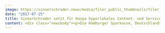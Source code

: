 ```yaml
---
image: https://sinnerschrader.news/media/filer_public_thumbnails/filer_public/bc/e1/bce1f37d-31f3-4118-8080-3856e640cd0f/pm_bild_700.png__480x288_q85_crop_subsampling-2_upscale.png
date: "2017-07-25"
title: SinnerSchrader setzt für Haspa hyperlokales Content- und Serviceangebot kiekmo um
content: <div class="newsbody"><p>Die Hamburger Sparkasse, Deutschlands größte Sparkasse, launcht mit SinnerSchrader ein transformationales Produkt, welches das Wertschöpfungsmodell einer Bank zukunftsfähig macht<br/><br/>Hamburg, 25. Juli 2017 – Die Hamburger Sparkasse (Haspa) präsentiert mit „kiekmo“ ein eigenes Content-Produkt, das die Traditionsbank durch vielseitige Anwendungen und mit kostenlosem Service jenseits geläufiger Finanzdienstleistungen etabliert.<br/>Bestehend aus einer vielschichtigen Mobile App und einer begleitenden Website für hyperlokalen Content sowie einem neuartigen Schließfachsystem wird eine Innovation mit hohem Mehrwert für Mitarbeiter und Kunden geschaffen. Als Teil der städtischen Infrastruktur soll „kiekmo“ einen Beitrag für eine aktive Nachbarschaftskultur in Hamburg leisten.<br/>Die „kiekmo“-Schließfächer folgen wie Stadträder und Mietwagen der Idee einer Sharing Economy. Gegenstände können unkompliziert und flexibel zwischengelagert, getauscht oder übergeben werden. In den Pilotstadtteilen Ottensen und Eimsbüttel stehen zunächst an neun Standorten rund 100 Fächer unterschiedlicher Größe zur Verfügung.<br/>SinnerSchrader hat die Schließfächer mit dem in Deutschland führenden Hersteller LockTec (u. a. DHL Packstationen) für die Hamburger Sparkasse entwickelt. Die Fächer in den eigens gebauten Terminals lassen sich über eine Android und iOS Applikation ansteuern, reservieren, öffnen und schließen. Auch ohne die Applikation auf seinem Smartphone installiert haben zu müssen, lassen sich die Fächer bedienen, da sich der Code auf vielfältige Art aus der Applikation sharen lässt.<br/><br/>Die von SinnerSchrader entwickelte „kiekmo“-App steuert nicht nur die Schließfächer. Sie liefert täglich Wissenswertes und Geschichten aus der Nachbarschaft, Ereignisse und Events im Stadtteil. Die „kiekmo“-Redakteure leben vor Ort und berichten aus erster Hand. Auch ausgewählte Stadtteil-Nachrichten von Medienpartnern fließen mit ein. Alle Inhalte werden in einem maßgeschneiderten Content-Feed (Mobile und Desktop) barrierefrei zur Verfügung gestellt und lassen sich liken, teilen und kommentieren. In einer Ausbaustufe wird daraus ein digitales<br/>„Schwarzes Brett“ entstehen, mit dem sich die Anwohner noch besser vernetzen können.<br/><br/>Webadresse&#58; <a href="https://kiekmo.hamburg/" target="_blank">https://kiekmo.hamburg/</a><br/><br/>„kiekmo“ steht ab sofort kostenlos im App Store und im Google Play Store zur Verfügung.<br/><br/>SinnerSchrader und SinnerSchraderSwipe sind in interdisziplinären Teams mit der Haspa zuständig für die Strategie, Konzeption, Design, UX, Content, Entwicklung und Umsetzung von App und Website, Social Media Marketing sowie für den Mechanismus und die Nutzung der Schließfachterminals.</p></div>
---
```

